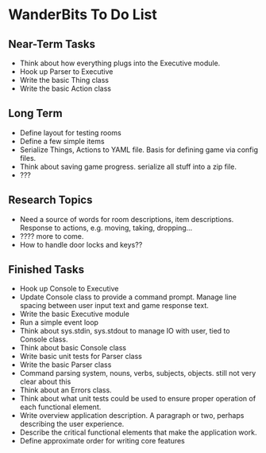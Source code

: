 
WanderBits To Do List
=====================

Near-Term Tasks
---------------
- Think about how everything plugs into the Executive module.
- Hook up Parser to Executive
- Write the basic Thing class
- Write the basic Action class


Long Term
---------
- Define layout for testing rooms
- Define a few simple items
- Serialize Things, Actions to YAML file.  Basis for defining game via config files.
- Think about saving game progress.  serialize all stuff into a zip file.
- ???

Research Topics
---------------
- Need a source of words for room descriptions, item descriptions.  Response to actions, e.g. moving, taking, dropping...
- ???? more to come.
- How to handle door locks and keys??

Finished Tasks
--------------
- Hook up Console to Executive
- Update Console class to provide a command prompt.  Manage line spacing between user input text and game response text.
- Write the basic Executive module
- Run a simple event loop
- Think about sys.stdin, sys.stdout to manage IO with user, tied to Console class.
- Think about basic Console class
- Write basic unit tests for Parser class
- Write the basic Parser class
- Command parsing system, nouns, verbs, subjects, objects.  still not very clear about this
- Think about an Errors class.
- Think about what unit tests could be used to ensure proper operation of each functional element.
- Write overview application description.  A paragraph or two, perhaps describing the user experience.
- Describe the critical functional elements that make the application work.
- Define approximate order for writing core features
